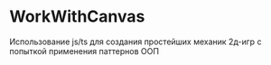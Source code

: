 # WorkWithCanvas
Использование js/ts для создания простейших механик 2д-игр с попыткой применения паттернов ООП
